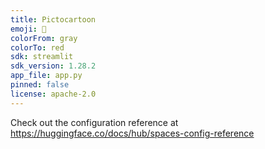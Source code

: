```yaml
---
title: Pictocartoon
emoji: 🐢
colorFrom: gray
colorTo: red
sdk: streamlit
sdk_version: 1.28.2
app_file: app.py
pinned: false
license: apache-2.0
---
```


Check out the configuration reference at https://huggingface.co/docs/hub/spaces-config-reference

